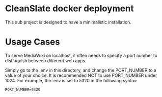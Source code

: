 # CleanSlate docker deployment
This sub project is designed to have a minimalistic installation.

# Usage Cases

To serve MediaWiki on localhost, it often needs to specify a port number to distinguish between different web apps. 

Simply go to the .env in this directory, and change the PORT_NUMBER to a value of your choice. It is recommended NOT to use PORT_NUMBER under 1024. 
For example, the .env is set to 5320 in the following syntax:
```
PORT_NUMBER=5320
```
